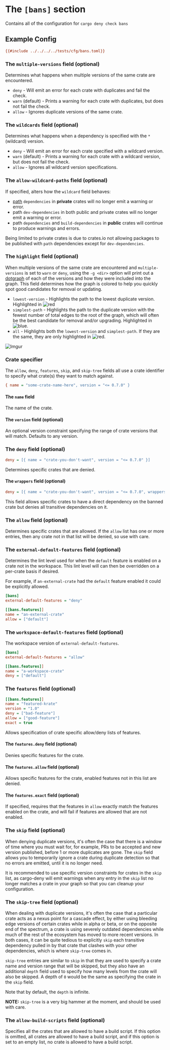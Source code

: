 # The `[bans]` section

Contains all of the configuration for `cargo deny check bans`

## Example Config

```ini
{{#include ../../../../tests/cfg/bans.toml}}
```

### The `multiple-versions` field (optional)

Determines what happens when multiple versions of the same crate are encountered.

* `deny` - Will emit an error for each crate with duplicates and fail the check.
* `warn` (default) - Prints a warning for each crate with duplicates, but does not fail the check.
* `allow` - Ignores duplicate versions of the same crate.

### The `wildcards` field (optional)

Determines what happens when a dependency is specified with the `*` (wildcard) version.

* `deny` - Will emit an error for each crate specified with a wildcard version.
* `warn` (default) - Prints a warning for each crate with a wildcard version, but does not fail the check.
* `allow` - Ignores all wildcard version specifications.

### The `allow-wildcard-paths` field (optional)

If specified, alters how the `wildcard` field behaves:

  * [path](https://doc.rust-lang.org/cargo/reference/specifying-dependencies.html#specifying-path-dependencies) `dependencies` in **private** crates will no longer emit a warning or error.
  * path `dev-dependencies` in both public and private crates will no longer emit a warning or error.
  * path `dependencies` and `build-dependencies` in **public** crates will continue to produce warnings and errors.

Being limited to private crates is due to crates.io not allowing packages to be published with `path` dependencies except for `dev-dependencies`.

### The `highlight` field (optional)

When multiple versions of the same crate are encountered and `multiple-versions` is set to `warn` or `deny`, using the `-g <dir>` option will print out a [dotgraph](https://www.graphviz.org/) of each of the versions and how they were included into the graph. This field determines how the graph is colored to help you quickly spot good candidates for removal or updating.

* `lowest-version` - Highlights the path to the lowest duplicate version. Highlighted in ![red](https://placehold.it/15/ff0000/000000?text=+)
* `simplest-path` - Highlights the path to the duplicate version with the fewest number of total edges to the root of the graph, which will often be the best candidate for removal and/or upgrading. Highlighted in ![blue](https://placehold.it/15/0000FF/000000?text=+).
* `all` - Highlights both the `lowest-version` and `simplest-path`. If they are the same, they are only highlighted in ![red](https://placehold.it/15/ff0000/000000?text=+).

![Imgur](https://i.imgur.com/xtarzeU.png)

### Crate specifier

The `allow`, `deny`, `features`, `skip`, and `skip-tree` fields all use a crate identifier to specify what crate(s) they want to match against.

```ini
{ name = "some-crate-name-here", version = "<= 0.7.0" }
```

#### The `name` field

The name of the crate.

#### The `version` field (optional)

An optional version constraint specifying the range of crate versions that will match. Defaults to any version.

### The `deny` field (optional)

```ini
deny = [{ name = "crate-you-don't-want", version = "<= 0.7.0" }]
```

Determines specific crates that are denied.

#### The `wrappers` field (optional)

```ini
deny = [{ name = "crate-you-don't-want", version = "<= 0.7.0", wrappers = ["this-can-use-it"] }]
```

This field allows specific crates to have a direct dependency on the banned crate but denies all transitive dependencies on it.

### The `allow` field (optional)

Determines specific crates that are allowed. If the `allow` list has one or more entries, then any crate not in that list will be denied, so use with care.

### The `external-default-features` field (optional)

Determines the lint level used for when the `default` feature is enabled on a crate not in the workspace. This lint level will can then be overridden on a per-crate basis if desired.

For example, if `an-external-crate` had the `default` feature enabled it could be explicitly allowed.

```ini
[bans]
external-default-features = "deny"

[[bans.features]]
name = "an-external-crate"
allow = ["default"]
```

### The `workspace-default-features` field (optional)

The workspace version of `external-default-features`.

```ini
[bans]
external-default-features = "allow"

[[bans.features]]
name = "a-workspace-crate"
deny = ["default"]
```

### The `features` field (optional)

```ini
[[bans.features]]
name = "featured-krate"
version = "1.0"
deny = ["bad-feature"]
allow = ["good-feature"]
exact = true
```

Allows specification of crate specific allow/deny lists of features.

#### The `features.deny` field (optional)

Denies specific features for the crate.

#### The `features.allow` field (optional)

Allows specific features for the crate, enabled features not in this list are denied.

#### The `features.exact` field (optional)

If specified, requires that the features in `allow` exactly match the features enabled on the crate, and will fail if features are allowed that are not enabled.

### The `skip` field (optional)

When denying duplicate versions, it's often the case that there is a window of time where you must wait for, for example, PRs to be accepted and new version published, before 1 or more duplicates are gone. The `skip` field allows you to temporarily ignore a crate during duplicate detection so that no errors are emitted, until it is no longer need.

It is recommended to use specific version constraints for crates in the `skip` list, as cargo-deny will emit warnings when any entry in the `skip` list no longer matches a crate in your graph so that you can cleanup your configuration.

### The `skip-tree` field (optional)

When dealing with duplicate versions, it's often the case that a particular crate acts as a nexus point for a cascade effect, by either using bleeding edge versions of certain crates while in alpha or beta, or on the opposite end of the spectrum, a crate is using severely outdated dependencies while much of the rest of the ecosystem has moved to more recent versions. In both cases, it can be quite tedious to explicitly `skip` each transitive dependency pulled in by that crate that clashes with your other dependencies, which is where `skip-tree` comes in.

`skip-tree` entries are similar to `skip` in that they are used to specify a crate name and version range that will be skipped, but they also have an additional `depth` field used to specify how many levels from the crate will also be skipped. A depth of `0` would be the same as specifying the crate in the `skip` field.

Note that by default, the `depth` is infinite.

**NOTE:** `skip-tree` is a very big hammer at the moment, and should be used with care.

### The `allow-build-scripts` field (optional)

Specifies all the crates that are allowed to have a build script. If this option is omitted, all crates are allowed to have a build script, and if this option is set to an empty list, no crate is allowed to have a build script.
